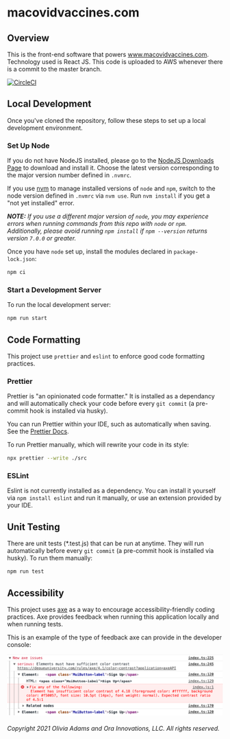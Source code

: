# macovidvaccines.com

## Overview

This is the front-end software that powers www.macovidvaccines.com. Technology used is React JS. This code is uploaded to AWS whenever there is a commit to the master branch.

[![CircleCI](https://circleci.com/gh/livgust/macovidvaccines.com.svg?style=svg)](https://circleci.com/gh/livgust/macovidvaccines.com)

## Local Development

Once you've cloned the repository, follow these steps to set up a local development environment.

### Set Up Node

If you do not have NodeJS installed, please go to the [NodeJS Downloads Page](https://nodejs.org/en/download/) to download and install it. Choose the latest version corresponding to the major version number defined in `.nvmrc`.

If you use [nvm](https://github.com/nvm-sh/nvm) to manage installed versions of `node` and `npm`, switch to the node version defined in `.nvmrc` via `nvm use`. Run `nvm install` if you get a "not yet installed" error.

_**NOTE:** If you use a different major version of `node`, you may experience errors when running commands from this repo with `node` or `npm`. Additionally, please avoid running `npm install` if `npm --version` returns version `7.0.0` or greater._

Once you have `node` set up, install the modules declared in `package-lock.json`:

```sh
npm ci
```

### Start a Development Server

To run the local development server:

```sh
npm run start
```

## Code Formatting

This project use `prettier` and `eslint` to enforce good code formatting practices.

### Prettier

Prettier is "an opinionated code formatter." It is installed as a dependancy and will automatically check your code before every `git commit` (a pre-commit hook is installed via husky).

You can run Prettier within your IDE, such as automatically when saving. See the [Prettier Docs](https://prettier.io/docs/en/index.html).

To run Prettier manually, which will rewrite your code in its style:

```sh
npx prettier --write ./src
```

### ESLint

Eslint is not currently installed as a dependency. You can install it yourself via `npm install eslint` and run it manually, or use an extension provided by your IDE.

## Unit Testing

There are unit tests (\*.test.js) that can be run at anytime. They will run automatically before every `git commit` (a pre-commit hook is installed via husky). To run them manually:

```sh
npm run test
```

## Accessibility

This project uses [axe](https://www.npmjs.com/package/@axe-core/react) as a way to encourage accessibility-friendly coding practices. Axe provides feedback when running this application locally and when running tests.

This is an example of the type of feedback axe can provide in the developer console:

![axe sample report](axe-sample-report.png)

###### Copyright 2021 Olivia Adams and Ora Innovations, LLC. All rights reserved.
